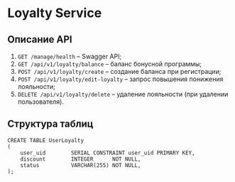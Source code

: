 # Loyalty Service

## Описание API
1. `GET /manage/health` – Swagger API;
2. `GET /api/v1/loyalty/balance` – баланс бонусной программы;
3. `POST /api/v1/loyalty/create` – создание баланса при регистрации;
4. `POST /api/v1/loyalty/edit-loyalty` – запрос повышения понижения лояльности;
5. `DELETE /api/v1/loyalty/delete` – удаление лояльности (при удалении пользователя).

## Структура таблиц
```postgresql
CREATE TABLE UserLoyalty
(
    user_uid        SERIAL CONSTRAINT user_uid PRIMARY KEY,
    discount        INTEGER      NOT NULL,
    status          VARCHAR(255) NOT NULL,
);